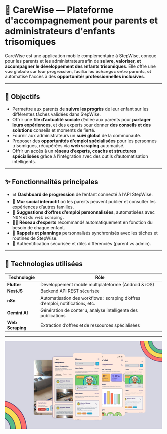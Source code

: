 # 📱 CareWise — Plateforme d'accompagnement pour parents et administrateurs d'enfants trisomiques

CareWise est une application mobile complémentaire à StepWise, conçue pour les parents et les administrateurs afin de **suivre, valoriser, et accompagner le développement des enfants trisomiques**. Elle offre une vue globale sur leur progression, facilite les échanges entre parents, et automatise l'accès à des **opportunités professionnelles inclusives**.

---

## 🎯 Objectifs

- Permettre aux parents de **suivre les progrès** de leur enfant sur les différentes tâches validées dans StepWise.
- Offrir une **file d’actualité sociale** dédiée aux parents   pour **partager leurs expériences**, et des experts pour donner **des conseils et des solutions**  conseils et moments de fierté.
- Fournir aux administrateurs un **suivi global** de la communauté.
- Proposer des **opportunités d'emploi spécialisées** pour les personnes trisomiques, récupérées via **web scraping** automatisé.
- Offrir un accès à un **réseau d’experts, coachs et structures spécialisées** grâce à l’intégration avec des outils d’automatisation intelligents.

---

## ✨ Fonctionnalités principales

- 📊 **Dashboard de progression** de l’enfant connecté à l’API StepWise.
- 📰 **Mur social interactif** où les parents peuvent publier et consulter les expériences d’autres familles.
- 🤖 **Suggestions d’offres d’emploi personnalisées**, automatisées avec N8N et du web scraping.
- 👨‍🏫 **Réseau d’experts** recommandé automatiquement en fonction du besoin de chaque enfant.
- 📅 **Rappels et plannings** personnalisés synchronisés avec les tâches et routines de StepWise.
- 🔐 Authentification sécurisée et rôles différenciés (parent vs admin).

---

## 🧠 Technologies utilisées

| Technologie     | Rôle                                                                            |
|-----------------|----------------------------------------------------------------------------------|
| **Flutter**     | Développement mobile multiplateforme (Android & iOS)                           |
| **NestJS**      | Backend API REST sécurisée                                                     |
| **n8n**         | Automatisation des workflows : scraping d’offres d’emploi, notifications, etc. |
| **Gemini AI**   | Génération de contenu, analyse intelligente des publications                   |
| **Web Scraping**| Extraction d’offres et de ressources spécialisées                              |


---
![Aperçu de StepWise](CareWise-Interfaces.jpg)
